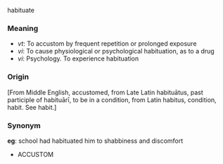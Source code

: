 habituate
### Meaning
+ _vt_: To accustom by frequent repetition or prolonged exposure
+ _vi_: To cause physiological or psychological habituation, as to a drug
+ _vi_: Psychology. To experience habituation

### Origin

[From Middle English, accustomed, from Late Latin habituātus, past participle of habituārī, to be in a condition, from Latin habitus, condition, habit. See habit.]

### Synonym

__eg__: school had habituated him to shabbiness and discomfort

+ ACCUSTOM


